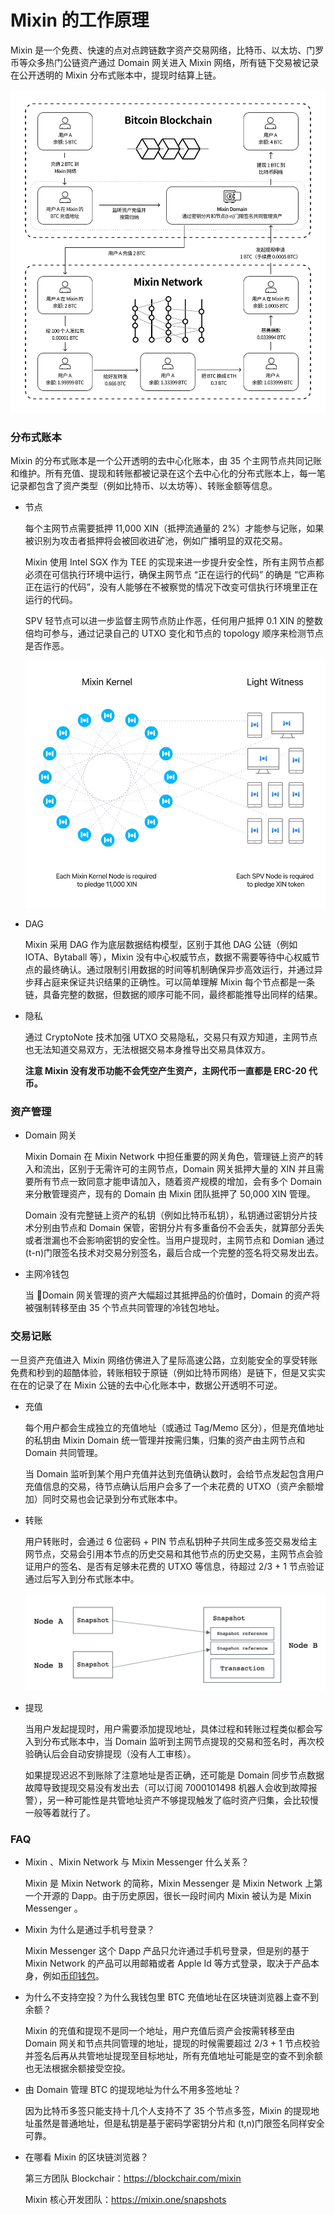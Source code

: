 # Mixin 的工作原理

Mixin 是一个免费、快速的点对点跨链数字资产交易网络，比特币、以太坊、门罗币等众多热门公链资产通过 Domain 网关进入 Mixin 网络，所有链下交易被记录在公开透明的 Mixin 分布式账本中，提现时结算上链。

![工作原理](./how-it-works.svg)

### 分布式账本

Mixin 的分布式账本是一个公开透明的去中心化账本，由 35 个主网节点共同记账和维护。所有充值、提现和转账都被记录在这个去中心化的分布式账本上，每一笔记录都包含了资产类型（例如比特币、以太坊等）、转账金额等信息。

- 节点
  
  每个主网节点需要抵押 11,000 XIN（抵押流通量的 2%）才能参与记账，如果被识别为攻击者抵押将会被回收进矿池，例如广播明显的双花交易。
  
  Mixin 使用 Intel SGX 作为 TEE 的实现来进一步提升安全性，所有主网节点都必须在可信执行环境中运行，确保主网节点 “正在运行的代码” 的确是 “它声称正在运行的代码”，没有人能够在不被察觉的情况下改变可信执行环境里正在运行的代码。
  
  SPV 轻节点可以进一步监督主网节点防止作恶，任何用户抵押 0.1 XIN 的整数倍均可参与，通过记录自己的 UTXO 变化和节点的 topology 顺序来检测节点是否作恶。

  ![Nodes](./how-it-works-nodes.svg)

- DAG
  
  Mixin 采用 DAG 作为底层数据结构模型，区别于其他 DAG 公链（例如 IOTA、Bytaball 等），Mixin 没有中心权威节点，数据不需要等待中心权威节点的最终确认。通过限制引用数据的时间等机制确保异步高效运行，并通过异步拜占庭来保证共识结果的正确性。可以简单理解 Mixin 每个节点都是一条链，具备完整的数据，但数据的顺序可能不同，最终都能推导出同样的结果。

- 隐私
  
  通过 CryptoNote 技术加强 UTXO 交易隐私，交易只有双方知道，主网节点也无法知道交易双方，无法根据交易本身推导出交易具体双方。

  **注意 Mixin 没有发币功能不会凭空产生资产，主网代币一直都是 ERC-20 代币。**

### 资产管理

- Domain 网关
  
  Mixin Domain 在 Mixin Network 中担任重要的网关角色，管理链上资产的转入和流出，区别于无需许可的主网节点，Domain 网关抵押大量的 XIN 并且需要所有节点一致同意才能申请加入，随着资产规模的增加，会有多个 Domain 来分散管理资产，现有的 Domain 由 Mixin 团队抵押了 50,000 XIN 管理。
  
  Domain 没有完整链上资产的私钥（例如比特币私钥），私钥通过密钥分片技术分别由节点和 Domain 保管，密钥分片有多重备份不会丢失，就算部分丢失或者泄漏也不会影响密钥的安全性。当用户提现时，主网节点和 Domian 通过 (t-n)门限签名技术对交易分别签名，最后合成一个完整的签名将交易发出去。

- 主网冷钱包
  
  当 Domain 网关管理的资产大幅超过其抵押品的价值时，Domain 的资产将被强制转移至由 35 个节点共同管理的冷钱包地址。

### 交易记账
一旦资产充值进入 Mixin 网络仿佛进入了星际高速公路，立刻能安全的享受转账免费和秒到的超酷体验，转账相较于原链（例如比特币网络）是链下，但是又实实在在的记录了在 Mixin 公链的去中心化账本中，数据公开透明不可逆。

- 充值

  每个用户都会生成独立的充值地址（或通过 Tag/Memo 区分），但是充值地址的私钥由 Mixin Domain 统一管理并按需归集，归集的资产由主网节点和 Domain 共同管理。

  当 Domain 监听到某个用户充值并达到充值确认数时，会给节点发起包含用户充值信息的交易，待节点确认后用户会多了一个未花费的 UTXO（资产余额增加）同时交易也会记录到分布式账本中。

- 转账

  用户转账时，会通过 6 位密码 + PIN 节点私钥种子共同生成多签交易发给主网节点，交易会引用本节点的历史交易和其他节点的历史交易，主网节点会验证用户的签名、是否有足够未花费的 UTXO 等信息，待超过 2/3 + 1 节点验证通过后写入到分布式账本中。

  ![Transaction](./full-node-transaction.png)

- 提现
  
  当用户发起提现时，用户需要添加提现地址，具体过程和转账过程类似都会写入到分布式账本中，当 Domain 监听到主网节点提现的交易和签名时，再次校验确认后会自动安排提现（没有人工审核）。
  
  如果提现迟迟不到账除了注意地址是否正确，还可能是 Domain 同步节点数据故障导致提现交易没有发出去（可以订阅 7000101498 机器人会收到故障报警），另一种可能性是共管地址资产不够提现触发了临时资产归集，会比较慢一般等着就行了。

### FAQ

- Mixin 、Mixin Network 与 Mixin Messenger 什么关系？
  
  Mixin 是 Mixin Network 的简称，Mixin Messenger 是 Mixin Network 上第一个开源的 Dapp。由于历史原因，很长一段时间内 Mixin 被认为是 Mixin Messenger 。

- Mixin 为什么是通过手机号登录？
  
  Mixin Messenger 这个 Dapp 产品只允许通过手机号登录，但是别的基于 Mixin Network 的产品可以用邮箱或者 Apple Id 等方式登录，取决于产品本身，例如[币印钱包](http://poolin.fi)。

- 为什么不支持空投？为什么我钱包里 BTC 充值地址在区块链浏览器上查不到余额？
  
  Mixin 的充值和提现不是同一个地址，用户充值后资产会按需转移至由 Domain 网关和节点共同管理的地址，提现的时候需要超过 2/3 + 1 节点校验并签名后再从共管地址提现至目标地址，所有充值地址可能是空的查不到余额也无法根据余额接受空投。

- 由 Domain 管理 BTC 的提现地址为什么不用多签地址？
  
  因为比特币多签只能支持十几个人支持不了 35 个节点多签，Mixin 的提现地址虽然是普通地址，但是私钥是基于密码学密钥分片和 (t,n)门限签名同样安全可靠。

- 在哪看 Mixin 的区块链浏览器？

  第三方团队 Blockchair：https://blockchair.com/mixin

  Mixin 核心开发团队：https://mixin.one/snapshots